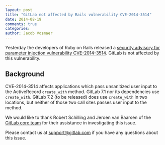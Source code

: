 ```yaml
---
layout: post
title: "GitLab not affected by Rails vulnerability CVE-2014-3514"
date: 2014-08-19
comments: true
categories:
author: Jacob Vosmaer
---
```


Yesterday the developers of Ruby on Rails released a [security advisory for parameter injection vulnerability CVE-2014-3514](https://groups.google.com/forum/#!topic/rubyonrails-security/M4chq5Sb540).
GitLab is not affected by this vulnerability.

## Background

CVE-2014-3514 affects applications which pass unsanitized user input to the ActiveRecord `create_with` method.
GitLab 7.1 nor its dependencies use `create_with`.
GitLab 7.2 (to be released) does use `create_with` in two locations, but neither of those two call sites passes user input to the method.

We would like to thank Robert Schilling and Jeroen van Baarsen of the [GitLab core team](/core-team/) for their assistance in investigating this issue.

Please contact us at support@gitlab.com if you have any questions about this issue.
